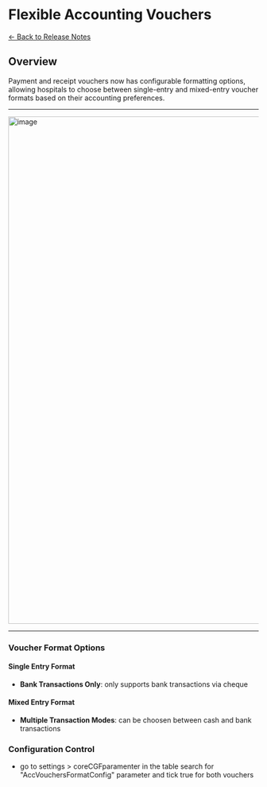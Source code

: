 # Flexible Accounting Vouchers

[← Back to Release Notes](../README.md)

## Overview

Payment and receipt vouchers now has configurable formatting options, allowing hospitals to choose between single-entry and mixed-entry voucher formats based on their accounting preferences.

---
<img width="1920" height="1020" alt="image" src="https://github.com/user-attachments/assets/ca5844ea-14b8-4546-83c0-5431ac6f4de2" />

---

### Voucher Format Options

#### Single Entry Format
- **Bank Transactions Only**: only supports bank transactions via cheque

#### Mixed Entry Format
- **Multiple Transaction Modes**: can be choosen between cash and bank transactions



### Configuration Control

- go to settings > coreCGFparamenter in the table search for "AccVouchersFormatConfig" parameter and tick true for both vouchers
